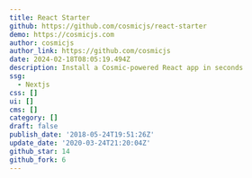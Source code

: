 ```yaml
---
title: React Starter
github: https://github.com/cosmicjs/react-starter
demo: https://cosmicjs.com
author: cosmicjs
author_link: https://github.com/cosmicjs
date: 2024-02-18T08:05:19.494Z
description: Install a Cosmic-powered React app in seconds
ssg:
  - Nextjs
css: []
ui: []
cms: []
category: []
draft: false
publish_date: '2018-05-24T19:51:26Z'
update_date: '2020-03-24T21:20:04Z'
github_star: 14
github_fork: 6
---
```

